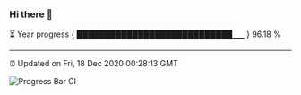 ### Hi there 👋

⏳ Year progress { ████████████████████████████▁▁ } 96.18 %

---

⏰ Updated on Fri, 18 Dec 2020 00:28:13 GMT

![Progress Bar CI](https://github.com/liununu/liununu/workflows/Progress%20Bar%20CI/badge.svg)
